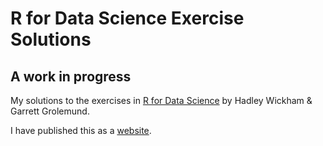 # R for Data Science Exercise Solutions

## A work in progress

My solutions to the exercises in [R for Data Science](http://r4ds.had.co.nz/) by Hadley Wickham & Garrett Grolemund.

I have published this as a [website](https://benherbertson.github.io/r4ds-solutions/).
